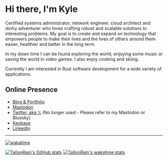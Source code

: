 # Hi there, I'm Kyle

Certified systems administrator, network engineer, cloud architect and dorky adventurer who loves crafting robust and scalable solutions to interesting problems. My goal is to create and expand on technology that empowers people to make their lives and the lives of others around them easier, healthier and better in the long term.

In my down time I can be found exploring the world, enjoying some music or saving the world in video games. I also enjoy cooking and skiing.

Currently I am interested in Rust software development for a wide variety of applications.

## Online Presence

- [Blog & Portfolio](https://kmw.dev)
- [Mastodon](https://mas.to/@TallonRain)
- [Twitter, aka 𝕏](https://twitter.com/TallonRain) (No longer used - Please refer to my Mastodon or Bluesky)
- [Keybase](https://keybase.io/tallonrain)
- [LinkedIn](https://www.linkedin.com/in/kylemworthington/)

---

[![wakatime](https://wakatime.com/badge/user/c176c7a9-95d6-4b49-a65a-ef16c062c1c9.svg)](https://wakatime.com/@c176c7a9-95d6-4b49-a65a-ef16c062c1c9)

[![TallonRain's GitHub stats](https://github-readme-stats.vercel.app/api?username=tallonrain&show_icons=true&count_private=true&theme=tokyonight&hide_border=true)](https://github.com/anuraghazra/github-readme-stats)
[![TallonRain's wakatime stats](https://github-readme-stats.vercel.app/api/wakatime?username=tallonrain&theme=tokyonight&hide_border=true&layout=compact)](https://github.com/anuraghazra/github-readme-stats)
